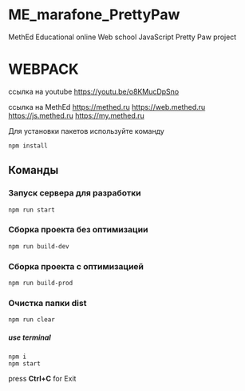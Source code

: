 # ME_marafone_PrettyPaw
MethEd Educational online Web school JavaScript Pretty Paw project


# WEBPACK

ссылка на youtube
https://youtu.be/o8KMucDpSno

ссылка на MethEd
https://methed.ru
https://web.methed.ru
https://js.methed.ru
https://my.methed.ru


Для установки пакетов используйте команду
```
npm install
```

## Команды

### Запуск сервера для разработки
```shell
npm run start
```

### Сборка проекта без оптимизации
```shell
npm run build-dev
```

### Сборка проекта с оптимизацией
```shell
npm run build-prod
```

### Очистка папки dist
```shell
npm run clear
```


##### use terminal
```
npm i
npm start
```
press **Ctrl+C** for Exit
